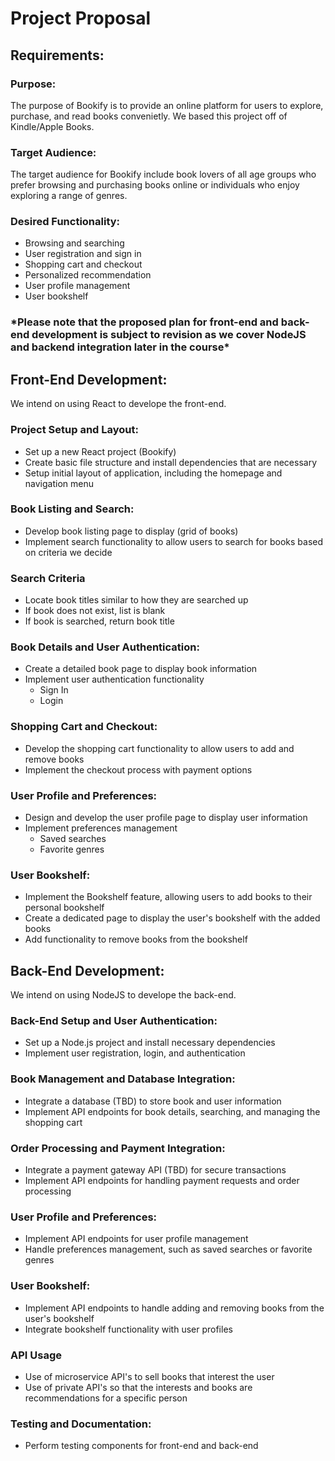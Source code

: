 # Project Proposal

## Requirements:
### Purpose: 
The purpose of Bookify is to provide an online platform for users to explore, purchase, and read books convenietly. We based this project off of Kindle/Apple Books.

### Target Audience:
The target audience for Bookify include book lovers of all age groups who prefer browsing and purchasing books online or individuals who enjoy exploring a range of genres.

### Desired Functionality:
+ Browsing and searching
+ User registration and sign in
+ Shopping cart and checkout
+ Personalized recommendation
+ User profile management
+ User bookshelf 

### \*Please note that the proposed plan for front-end and back-end development is subject to revision as we cover NodeJS and backend integration later in the course*

## Front-End Development:
We intend on using React to develope the front-end.

### Project Setup and Layout:
+ Set up a new React project (Bookify)
+ Create basic file structure and install dependencies that are necessary
+ Setup initial layout of application, including the homepage and navigation menu

### Book Listing and Search:
+ Develop book listing page to display (grid of books)
+ Implement search functionality to allow users to search for books based on criteria we decide

### Search Criteria
+ Locate book titles similar to how they are searched up
+ If book does not exist, list is blank
+ If book is searched, return book title

### Book Details and User Authentication:
+ Create a detailed book page to display book information
+ Implement user authentication functionality
  + Sign In
  + Login

### Shopping Cart and Checkout:
+ Develop the shopping cart functionality to allow users to add and remove books
+ Implement the checkout process with payment options

### User Profile and Preferences:
+ Design and develop the user profile page to display user information
+ Implement preferences management
  + Saved searches
  + Favorite genres

### User Bookshelf:
+ Implement the Bookshelf feature, allowing users to add books to their personal bookshelf
+ Create a dedicated page to display the user's bookshelf with the added books
+ Add functionality to remove books from the bookshelf

## Back-End Development:
We intend on using NodeJS to develope the back-end.
### Back-End Setup and User Authentication:
+ Set up a Node.js project and install necessary dependencies
+ Implement user registration, login, and authentication

### Book Management and Database Integration:
+ Integrate a database (TBD) to store book and user information
+ Implement API endpoints for book details, searching, and managing the shopping cart

### Order Processing and Payment Integration:
+ Integrate a payment gateway API (TBD) for secure transactions
+ Implement API endpoints for handling payment requests and order processing

### User Profile and Preferences:
+ Implement API endpoints for user profile management
+ Handle preferences management, such as saved searches or favorite genres

### User Bookshelf:
+ Implement API endpoints to handle adding and removing books from the user's bookshelf
+ Integrate bookshelf functionality with user profiles

### API Usage
+ Use of microservice API's to sell books that interest the user
+ Use of private API's so that the interests and books are recommendations for a specific person
### Testing and Documentation:
+ Perform testing components for front-end and back-end
